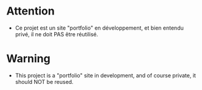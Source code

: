 # Attention
* Ce projet est un site "portfolio" en développement, et bien entendu privé, il ne doit PAS être réutilisé.

# Warning
* This project is a "portfolio" site in development, and of course private, it should NOT be reused.
